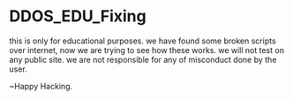 # DDOS_EDU_Fixing

this is only for educational purposes. 
we have found some broken scripts over internet, now we are trying to see how these works.
we will not test on any public site.
we are not responsible for any of misconduct done by the user.

~Happy Hacking.
